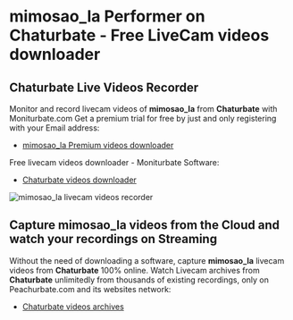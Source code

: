 # mimosao_la Performer on Chaturbate - Free LiveCam videos downloader

## Chaturbate Live Videos Recorder

Monitor and record livecam videos of **mimosao_la** from **Chaturbate** with Moniturbate.com
Get a premium trial for free by just and only registering with your Email address:
* [mimosao_la Premium videos downloader](https://moniturbate.com/request-demo-licence-key.html)

Free livecam videos downloader - Moniturbate Software:
* [Chaturbate videos downloader](https://moniturbate.com/moniturbate-download-software.html)

![mimosao_la livecam videos recorder](https://peachurnet.com/templates/moniturbate-software.png)


## Capture mimosao_la videos from the Cloud and watch your recordings on Streaming

Without the need of downloading a software, capture **mimosao_la** livecam videos from **Chaturbate** 100% online.
Watch Livecam archives from **Chaturbate** unlimitedly from thousands of existing recordings, only on Peachurbate.com and its websites network:
* [Chaturbate videos archives](https://peachurnet.com/)